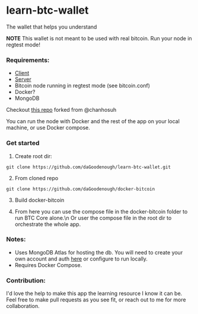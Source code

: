 # learn-btc-wallet
The wallet that helps you understand

**NOTE** This wallet is not meant to be used with real bitcoin. Run your node in regtest mode!

### Requirements:
- [Client](https://github.com/facebook/learn-btc-wallet-client)
- [Server](https://github.com/facebook/learn-btc-wallt-server)
- Bitcoin node running in regtest mode (see bitcoin.conf)
- Docker?
- MongoDB

Checkout [this repo](https://github.com/daGoodenough/docker-bitcoin) forked from @chanhosuh

You can run the node with Docker and the rest of the app on your local machine, or use Docker compose.

### Get started
1. Create root dir:

```git clone https://github.com/daGoodenough/learn-btc-wallet.git```

2. From cloned repo

```git clone https://github.com/daGoodenough/docker-bitcoin```

3. Build docker-bitcoin

4. From here you can use the compose file in the docker-bitcoin folder to run BTC Core alone.\n
Or user the compose file in the root dir to orchestrate the whole app.

### Notes:
- Uses MongoDB Atlas for hosting the db. You will need to create your own account and auth [here](https://www.mongodb.com/atlas/database) or configure to run locally.
- Requires Docker Compose.

### Contribution:
I'd love the help to make this app the learning resource I know it can be.
Feel free to make pull requests as you see fit, or reach out to me for more collaboration.


